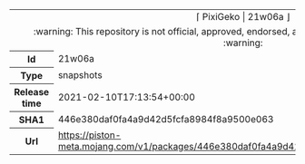 <html><table>
<tr><td colspan="2" align="center"><img width="0" height="0"><br/>⌈ PixiGeko | 21w06a ⌋<br/><img width="0" height="0"></td></tr>
<tr><td colspan="2" align="center"><img width="0" height="0"><br/>
:warning: This repository is not official, approved, endorsed, associated or connected with Mojang :warning:
<br/><img width="0" height="0"></td></tr>
<tr><th>Id</th><td>21w06a</td></tr>
<tr><th>Type</th><td>snapshots</td></tr>
<tr><th>Release time</th><td>2021-02-10T17:13:54+00:00</td></tr>
<tr><th>SHA1</th><td>446e380daf0fa4a9d42d5fcfa8984f8a9500e063</td></tr>
<tr><th>Url</th><td><a href="https://piston-meta.mojang.com/v1/packages/446e380daf0fa4a9d42d5fcfa8984f8a9500e063/21w06a.json">https://piston-meta.mojang.com/v1/packages/446e380daf0fa4a9d42d5fcfa8984f8a9500e063/21w06a.json</a></td></tr>